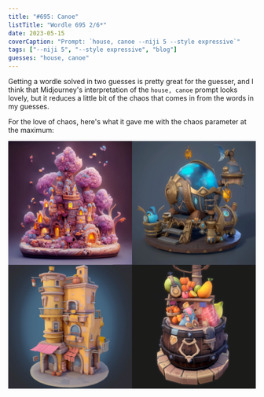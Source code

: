 ```yaml
---
title: "#695: Canoe"
listTitle: "Wordle 695 2/6*"
date: 2023-05-15
coverCaption: "Prompt: `house, canoe --niji 5 --style expressive`"
tags: ["--niji 5", "--style expressive", "blog"]
guesses: "house, canoe"
---
```


Getting a wordle solved in two guesses is pretty great for the guesser, and I think that Midjourney's interpretation of the `house, canoe` prompt looks lovely, but it reduces a little bit of the chaos that comes in from the words in my guesses.

For the love of chaos, here's what it gave me with the chaos parameter at the maximum:

![Four strange interpretations of the prompt. The concept of house is pretty loose, and any sign of a canoe is missing entirely.](695-chaos.jpg "Prompt: `house, canoe --niji 5 --style expressive --c 100`")
